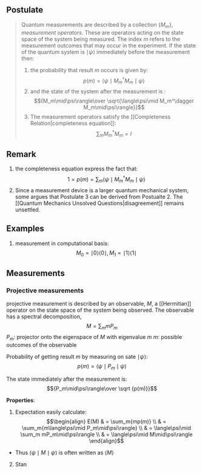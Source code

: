 ## Postulate
> Quantum measurements are described by a collection $\{M_m\}$, _measurement operators_. These are operators acting on the state space of the system being measured. The index $m$ refers to the measurement outcomes that may occur in the experiment.
> If the state of the quantum system is $\mid \psi\rangle$ immediately before the measurement then:
> 1. the probability that result $m$ occurs is  given by:
> $$p(m)=\langle\psi\mid M_m^\dagger M_m\mid\psi\rangle$$
> 2. and the state of the system after the measurement is :
> $${M_m\mid\psi\rangle\over \sqrt{\langle\psi\mid M_m^\dagger M_m\mid\psi\rangle}}$$
> 3. The measurement operators satisfy the [[Completeness Relation|completeness equation]]:
> $$\sum_m {M_m^\dagger M_m}=I$$

## Remark
1. the completeness equation express the fact that:
	$$1=p(m)=\sum_m{\langle\psi\mid M_m^\dagger M_m\mid\psi\rangle}$$
2. Since a measurement device is a larger quantum mechanical system, some argues that Postulate 3 can be derived from Postualte 2. The [[Quantum Mechanics Unsolved Questions|disagreement]] remains unsettled.
	
	
## Examples
1. measurement in computational basis:
$$M_0=\mid0\rangle\langle0\mid,M_1=\mid1\rangle\langle1\mid$$

## Measurements
### Projective measurements
projective measurement is described by an observable, $M$, a [[Hermitian]] operator on the state space of the system being observed. The observable has a spectral decomposition,
$$M=\sum_m{mP_m}$$
$P_m:$ projector onto the eigenspace of $M$ with eigenvalue $m$
$m:$ possible outcomes of the observable

Probability of getting result $m$ by measuring on sate $\mid\psi\rangle$:
$$p(m)=\langle\psi\mid P_m\mid\psi\rangle$$

The state immediately after the measurement is:
$${P_m\mid\psi\rangle\over \sqrt {p(m)}}$$

__Properties__:
1. Expectation easily calculate:
$$\begin{align} 
  E(M) & = \sum_m{mp(m)} \\
       & = \sum_m{m\langle\psi\mid P_m\mid\psi\rangle} \\
	   & = \langle\psi\mid \sum_m mP_m\mid\psi\rangle \\
	   & = \langle\psi\mid M\mid\psi\rangle
  \end{align}$$
  - Thus $\langle\psi\mid M\mid\psi\rangle$ is often written as $\langle M\rangle$
2. Stan